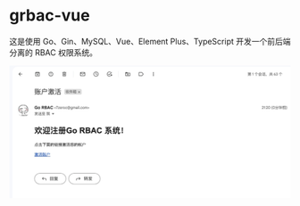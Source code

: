 # grbac-vue
这是使用 Go、Gin、MySQL、Vue、Element Plus、TypeScript 开发一个前后端分离的 RBAC 权限系统。



![效果图](./imgs/sendemail.jpg)